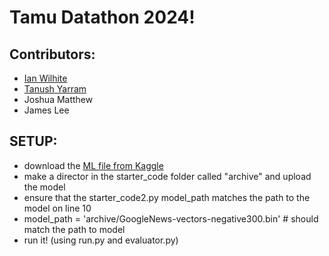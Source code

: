 # Tamu Datathon 2024!

## Contributors:
 - [Ian Wilhite](https://www.linkedin.com/in/ian-wilhite/)
 - [Tanush Yarram](https://www.linkedin.com/in/tanushyarram/)
 - Joshua Matthew
 - James Lee

## SETUP:

 - download the [ML file from Kaggle](https://www.kaggle.com/datasets/adarshsng/googlenewsvectors)
 - make a director in the starter_code folder called "archive" and upload the model
 - ensure that the starter_code2.py model_path matches the path to the model on line 10
 - model_path = 'archive/GoogleNews-vectors-negative300.bin' # should match the path to model
 - run it! (using run.py and evaluator.py)
   
